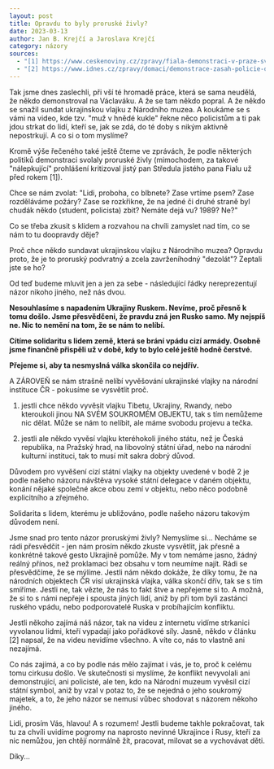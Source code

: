 ```yaml
---
layout: post
title: Opravdu to byly proruské živly?
date: 2023-03-13
author: Jan B. Krejčí a Jaroslava Krejčí
category: názory
sources:
  - "[1] https://www.ceskenoviny.cz/zpravy/fiala-demonstraci-v-praze-svolaly-sily-ktere-se-hlasi-k-proruske-orientaci/2251523"
  - "[2] https://www.idnes.cz/zpravy/domaci/demonstrace-zasah-policie-obvineni-vytrznictvi-vlada-namesti.A230313_094108_domaci_lisv"
---
```

Tak jsme dnes zaslechli, při vší té hromadě práce, která se sama neudělá, že někdo demonstroval na Václaváku. A že se tam někdo popral. A že někdo se snažil sundat ukrajinskou vlajku z Národního muzea. A koukáme se s vámi na video, kde tzv. "muž v hnědé kukle" řekne něco policistům a ti pak jdou strkat do lidí, kteří se, jak se zdá, do té doby s nikým aktivně nepostrkují. A co si o tom myslíme?

Kromě výše řečeného také ještě čteme ve zprávách, že podle některých politiků demonstraci svolaly proruské živly (mimochodem, za takové "nálepkující" prohlášení kritizoval jistý pan Středula jistého pana Fialu už před rokem [1]).

Chce se nám zvolat: "Lidi, proboha, co blbnete? Zase vrtíme psem? Zase rozděláváme požáry? Zase se rozkřikne, že na jedné či druhé straně byl chudák někdo (student, policista) zbit? Nemáte dejá vu? 1989? Ne?"

Co se třeba zkusit s klidem a rozvahou na chvíli zamyslet nad tím, co se nám to tu doopravdy děje?

Proč chce někdo sundavat ukrajinskou vlajku z Národního muzea? Opravdu proto, že je to proruský podvratný a zcela zavrženíhodný "dezolát"? Zeptali jste se ho?

Od teď budeme mluvit jen a jen za sebe - následující řádky nereprezentují názor nikoho jiného, než nás dvou.

**Nesouhlasíme s napadením Ukrajiny Ruskem. Nevíme, proč přesně k tomu došlo. Jsme přesvědčeni, že pravdu zná jen Rusko samo. My nejspíš ne. Nic to nemění na tom, že se nám to nelíbí.**

**Cítíme solidaritu s lidem země, která se brání vpádu cizí armády. Osobně jsme finančně přispěli už v době, kdy to bylo celé ještě hodně čerstvé.**

**Přejeme si, aby ta nesmyslná válka skončila co nejdřív.**

A ZÁROVEŇ se nám strašně nelíbí vyvěšování ukrajinské vlajky na národní instituce ČR - pokusíme se vysvětlit proč.

1) jestli chce někdo vyvěsit vlajku Tibetu, Ukrajiny, Rwandy, nebo kteroukoli jinou NA SVÉM SOUKROMÉM OBJEKTU, tak s tím nemůžeme nic dělat. Může se nám to nelíbit, ale máme svobodu projevu a tečka.

2) jestli ale někdo vyvěsí vlajku kteréhokoli jiného státu, než je Česká republika, na Pražský hrad, na libovolný státní úřad, nebo na národní kulturní instituci, tak to musí mít sakra dobrý důvod.

Důvodem pro vyvěšení cizí státní vlajky na objekty uvedené v bodě 2 je podle našeho názoru návštěva vysoké státní delegace v daném objektu, konání nějaké společné akce obou zemí v objektu, nebo něco podobně explicitního a zřejmého.

Solidarita s lidem, kterému je ubližováno, podle našeho názoru takovým důvodem není.

Jsme snad pro tento názor proruskými živly? Nemyslíme si... Necháme se rádi přesvědčit - jen nám prosím někdo zkuste vysvětlit, jak přesně a konkrétně takové gesto Ukrajině pomůže. My v tom nemáme jasno, žádný reálný přínos, než proklamaci bez obsahu v tom neumíme najít. Rádi se přesvědčíme, že se mýlíme. Jestli nám někdo dokáže, že díky tomu, že na národních objektech ČR visí ukrajinská vlajka, válka skončí dřív, tak se s tím smíříme. Jestli ne, tak vězte, že nás to fakt štve a nepřejeme si to. A možná, že si to s námi nepřeje i spousta jiných lidí, aniž by při tom byli zastánci ruského vpádu, nebo podporovatelé Ruska v probíhajícím konfliktu.

Jestli někoho zajímá náš názor, tak na videu z internetu vidíme strkanici vyvolanou lidmi, kteří vypadají jako pořádkové síly. Jasně, někdo v článku [2] napsal, že na videu nevidíme všechno. A víte co, nás to vlastně ani nezajímá.

Co nás zajímá, a co by podle nás mělo zajímat i vás, je to, proč k celému tomu cirkusu došlo. Ve skutečnosti si myslíme, že konflikt nevyvolali ani demonstrující, ani policisté, ale ten, kdo na Národní muzeum vyvěsil cizí státní symbol, aniž by vzal v potaz to, že se nejedná o jeho soukromý majetek, a to, že jeho názor se nemusí vůbec shodovat s názorem někoho jiného.

Lidi, prosím Vás, hlavou! A s rozumem! Jestli budeme takhle pokračovat, tak tu za chvíli uvidíme pogromy na naprosto nevinné Ukrajince i Rusy, kteří za nic nemůžou, jen chtějí normálně žít, pracovat, milovat se a vychovávat děti.

Díky...
